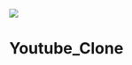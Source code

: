 ![](https://cdn.discordapp.com/attachments/1049058809538162710/1067421003321446440/YouTube-logo-hero-1.png)
# Youtube_Clone
